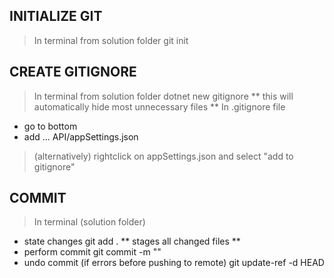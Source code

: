 ## INITIALIZE GIT
> In terminal
  > from solution folder
    git init

## CREATE GITIGNORE
> In terminal
  > from solution folder
    dotnet new gitignore
  ** this will automatically hide most unnecessary files **
> In .gitignore file
  - go to bottom
  - add ...
    API/appSettings.json
> (alternatively) rightclick on appSettings.json and select "add to gitignore"

## COMMIT
> In terminal (solution folder)
  - state changes
    git add .
    ** stages all changed files **
  - perform commit
    git commit -m "<commit message>"
  - undo commit (if errors before pushing to remote)
    git update-ref -d HEAD

  